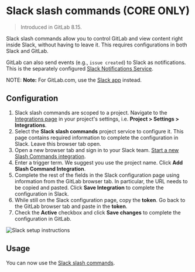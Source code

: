 # Slack slash commands **(CORE ONLY)**

> Introduced in GitLab 8.15.

Slack slash commands allow you to control GitLab and view content right inside
Slack, without having to leave it. This requires configurations in both Slack and GitLab.

GitLab can also send events (e.g., `issue created`) to Slack as notifications.
This is the separately configured [Slack Notifications Service](slack.md).

NOTE: **Note:**
For GitLab.com, use the [Slack app](gitlab_slack_application.md) instead.

## Configuration

1. Slack slash commands are scoped to a project. Navigate to the [Integrations page](project_services.md#accessing-the-project-services) in your project's settings, i.e. **Project > Settings > Integrations**.
1. Select the **Slack slash commands** project service to configure it. This page contains required information to complete the configuration in Slack. Leave this browser tab open.
1. Open a new browser tab and sign in to your Slack team. [Start a new Slash Commands integration](https://my.slack.com/services/new/slash-commands).
1. Enter a trigger term. We suggest you use the project name. Click **Add Slash Command Integration**.
1. Complete the rest of the fields in the Slack configuration page using information from the GitLab browser tab. In particular, the URL needs to be copied and pasted. Click **Save Integration** to complete the configuration in Slack.
1. While still on the Slack configuration page, copy the **token**. Go back to the GitLab browser tab and paste in the **token**.
1. Check the **Active** checkbox and click **Save changes** to complete the configuration in GitLab.

![Slack setup instructions](img/slack_setup.png)

## Usage

You can now use the [Slack slash commands](../../../integration/slash_commands.md).

